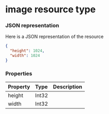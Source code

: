 # image resource type



### JSON representation

Here is a JSON representation of the resource

```json
{
  "height": 1024,
  "width": 1024
}

```
### Properties
| Property	   | Type	|Description|
|:---------------|:--------|:----------|
|height|Int32||
|width|Int32||

<!-- uuid: 703dc8d5-be48-48c8-9156-b832e4503db3
2015-10-09 18:31:37 UTC -->